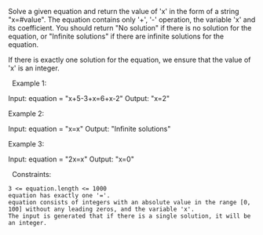 Solve a given equation and return the value of 'x' in the form of a string "x=#value". The equation contains only '+', '-' operation, the variable 'x' and its coefficient. You should return "No solution" if there is no solution for the equation, or "Infinite solutions" if there are infinite solutions for the equation.

If there is exactly one solution for the equation, we ensure that the value of 'x' is an integer.

 
Example 1:

Input: equation = "x+5-3+x=6+x-2"
Output: "x=2"


Example 2:

Input: equation = "x=x"
Output: "Infinite solutions"


Example 3:

Input: equation = "2x=x"
Output: "x=0"


 
Constraints:


	3 <= equation.length <= 1000
	equation has exactly one '='.
	equation consists of integers with an absolute value in the range [0, 100] without any leading zeros, and the variable 'x'.
	The input is generated that if there is a single solution, it will be an integer.

